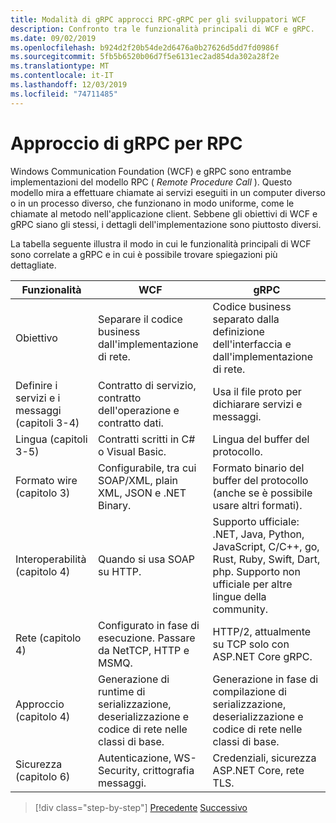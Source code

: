 ```yaml
---
title: Modalità di gRPC approcci RPC-gRPC per gli sviluppatori WCF
description: Confronto tra le funzionalità principali di WCF e gRPC.
ms.date: 09/02/2019
ms.openlocfilehash: b924d2f20b54de2d6476a0b27626d5dd7fd0986f
ms.sourcegitcommit: 5fb5b6520b06d7f5e6131ec2ad854da302a28f2e
ms.translationtype: MT
ms.contentlocale: it-IT
ms.lasthandoff: 12/03/2019
ms.locfileid: "74711485"
---
```

# <a name="how-grpc-approaches-rpc"></a>Approccio di gRPC per RPC

Windows Communication Foundation (WCF) e gRPC sono entrambe implementazioni del modello RPC ( *Remote Procedure Call* ). Questo modello mira a effettuare chiamate ai servizi eseguiti in un computer diverso o in un processo diverso, che funzionano in modo uniforme, come le chiamate al metodo nell'applicazione client. Sebbene gli obiettivi di WCF e gRPC siano gli stessi, i dettagli dell'implementazione sono piuttosto diversi.

La tabella seguente illustra il modo in cui le funzionalità principali di WCF sono correlate a gRPC e in cui è possibile trovare spiegazioni più dettagliate.

| Funzionalità | WCF | gRPC |
| -------- | --- | ---- |
| Obiettivo | Separare il codice business dall'implementazione di rete. | Codice business separato dalla definizione dell'interfaccia e dall'implementazione di rete. |
| Definire i servizi e i messaggi (capitoli 3-4)  | Contratto di servizio, contratto dell'operazione e contratto dati. | Usa il file proto per dichiarare servizi e messaggi. |
| Lingua (capitoli 3-5) | Contratti scritti in C# o Visual Basic. | Lingua del buffer del protocollo. |
| Formato wire (capitolo 3) | Configurabile, tra cui SOAP/XML, plain XML, JSON e .NET Binary. | Formato binario del buffer del protocollo (anche se è possibile usare altri formati).
| Interoperabilità (capitolo 4) | Quando si usa SOAP su HTTP. | Supporto ufficiale: .NET, Java, Python, JavaScript, C/C++, go, Rust, Ruby, Swift, Dart, php. Supporto non ufficiale per altre lingue della community. |
| Rete (capitolo 4) | Configurato in fase di esecuzione. Passare da NetTCP, HTTP e MSMQ. | HTTP/2, attualmente su TCP solo con ASP.NET Core gRPC. |
| Approccio (capitolo 4) | Generazione di runtime di serializzazione, deserializzazione e codice di rete nelle classi di base. | Generazione in fase di compilazione di serializzazione, deserializzazione e codice di rete nelle classi di base. |
| Sicurezza (capitolo 6) | Autenticazione, WS-Security, crittografia messaggi. | Credenziali, sicurezza ASP.NET Core, rete TLS. |

>[!div class="step-by-step"]
>[Precedente](grpc-overview.md)
>[Successivo](interface-definition-language.md)
